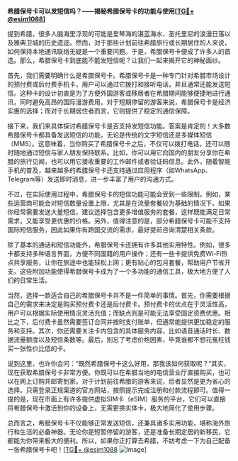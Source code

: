 **希腊保号卡可以发短信吗？——揭秘希腊保号卡的功能与使用[[TG💪+ @esim1088](https://t.me/s/esim1088)]**

提到希腊，很多人脑海里浮现的可能是爱琴海的湛蓝海水、圣托里尼的浪漫日落以及雅典卫城的历史遗迹。然而，对于那些计划前往希腊旅行或长期居住的人来说，如何保持本地通讯联络无疑是一个重要问题。于是，希腊保号卡便成了许多人的首选。那么，希腊保号卡到底能不能发短信呢？让我们一起来揭开它的神秘面纱。

首先，我们需要明确什么是希腊保号卡。希腊保号卡是一种专门针对希腊市场设计的预付费或后付费手机卡，用户可以通过它拨打和接听电话，并且通常还能发送短信。这种卡的设计初衷是为了方便外国游客或移居者在希腊期间能够便捷地进行通讯，同时避免高昂的国际漫游费用。对于短期停留的游客来说，希腊保号卡是经济实惠的选择；而对于长期居住者而言，它则提供了稳定的通信保障。

接下来，我们来具体探讨希腊保号卡是否支持发短信功能。答案是肯定的！大多数希腊保号卡都具备发送短信的功能，无论是传统的文字短信还是多媒体短信（MMS）。这意味着，当你购买了希腊保号卡之后，不仅可以拨打电话，还可以随时随地通过短信与家人朋友保持联系。比如，你可以用它向国内的朋友分享你在希腊的旅行见闻，也可以用它接收重要的工作邮件或者验证码信息。此外，随着智能手机的普及，越来越多的希腊保号卡还支持通过应用程序（如WhatsApp、Telegram等）发送即时消息，进一步丰富了用户的沟通方式。

不过，在实际使用过程中，希腊保号卡的短信功能可能会受到一些限制。例如，某些运营商可能会对短信数量设置上限，尤其是在流量套餐较为基础的情况下。如果你经常需要发送大量短信，建议选择包含更多增值服务的套餐，这样既能满足日常需求，又能享受更优惠的价格。另外，值得注意的是，部分希腊保号卡可能不支持国际短信服务，因此如果你有跨国交流的需求，最好提前咨询清楚相关条款。

除了基本的通话和短信功能外，希腊保号卡还拥有许多其他实用特性。例如，很多卡都支持多种语言界面，方便不同国籍的用户操作；还有一些卡提供免费Wi-Fi热点共享服务，让你在旅途中也能轻松上网；更有贴心的包月套餐，帮助用户节省开支。这些附加功能使得希腊保号卡成为了一个多功能的通信工具，极大地方便了人们的日常生活。

当然，选择一款适合自己的希腊保号卡并不是一件简单的事情。首先，你需要根据自己的需求来决定是购买预付费卡还是后付费卡。预付费卡的优点在于灵活性高，用户可以根据实际使用情况灵活充值；而缺点则是可能无法享受固定资费优惠。相比之下，后付费卡虽然需要签订合同并按时支付账单，但通常能提供更加稳定的服务和支持。其次，你还需要关注卡内包含的具体服务内容，比如语音通话时长、数据流量额度以及短信条数等。最后，别忘了考虑价格因素，毕竟谁都不想花冤枉钱买一张性价比低的卡。

说到这里，也许你会问：“既然希腊保号卡这么好用，那我该如何获取呢？”其实，现在获取希腊保号卡非常方便。你既可以在希腊当地的电信营业厅直接购买，也可以在网上订购并邮寄到家。对于计划前往希腊的游客来说，后者显然是更为省心的选择。只需登录正规渠道的官方网站，按照提示完成注册和付款流程即可。值得一提的是，现在市面上有许多提供虚拟SIM卡（eSIM）服务的平台，它们可以直接将希腊保号卡激活到你的设备上，无需更换实体卡，极大地简化了使用步骤。

总而言之，希腊保号卡不仅能够正常发送短信，还兼具诸多实用功能，堪称海外旅行和生活的必备神器。无论你是短暂停留的游客，还是准备长期定居的新移民，它都能为你带来极大的便利。所以，如果你正打算去希腊，不妨考虑一下为自己配备一张希腊保号卡吧！[[TG💪+ @esim1088](https://t.me/s/esim1088) ![Image](https://i.postimg.cc/4NQfJmqS/Snipaste-2025-05-13-00-14-12.png)]